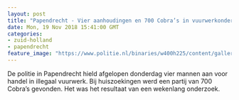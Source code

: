 ```yaml
---
layout: post
title: "Papendrecht - Vier aanhoudingen en 700 Cobra’s in vuurwerkonderzoek"
date: Mon, 19 Nov 2018 15:41:00 GMT
categories: 
- zuid-holland 
- papendrecht 
feature_image: "https://www.politie.nl/binaries/w400h225/content/gallery/politie/nieuws/2018/november/07-rt/img-20181115-wa0005.jpg"
---
```


De politie in Papendrecht hield afgelopen donderdag vier mannen aan voor handel in illegaal vuurwerk. Bij huiszoekingen werd een partij van 700 Cobra’s gevonden. Het was het resultaat van een wekenlang onderzoek.
